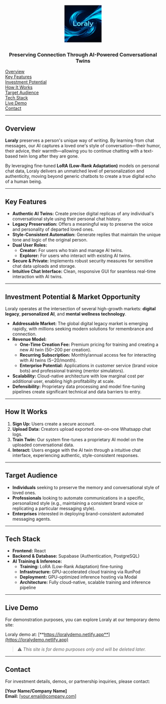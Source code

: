 # <div align="center"><img src="public/loraly-logo.png" alt="Loraly Logo" width="120"></div>
### <div align="center">Preserving Connection Through AI-Powered Conversational Twins</div>

[Overview](#overview)<br>
[Key Features](#key-features)<br>
[Investment Potential](#investment-potential--market-opportunity)<br>
[How It Works](#how-it-works)<br>
[Target Audience](#target-audience)<br>
[Tech Stack](#tech-stack)<br>
[Live Demo](#live-demo)<br>
[Contact](#contact)

---

## Overview

**Loraly** preserves a person's unique way of writing. By learning from chat messages, our AI captures a loved one's style of conversation—their humor, their advice, their warmth—allowing you to continue chatting with a text-based twin long after they are gone.

By leveraging fine-tuned **LoRA (Low-Rank Adaptation)** models on personal chat data, Loraly delivers an unmatched level of personalization and authenticity, moving beyond generic chatbots to create a true digital echo of a human being.

---

## Key Features

- **Authentic AI Twins:** Create precise digital replicas of any individual's conversational style using their personal chat history.
- **Legacy Preservation:** Offers a meaningful way to preserve the voice and personality of departed loved ones.
- **Style-Consistent Automation:** Generate replies that maintain the unique tone and logic of the original person.
- **Dual User Roles:**
  - **Creator:** For users who train and manage AI twins.
  - **Explorer:** For users who interact with existing AI twins.
- **Secure & Private:** Implements robust security measures for sensitive chat data uploads and storage.
- **Intuitive Chat Interface:** Clean, responsive GUI for seamless real-time interaction with AI twins.

---

## Investment Potential & Market Opportunity

Loraly operates at the intersection of several high-growth markets: **digital legacy**, **personalized AI**, and **mental wellness technology**.

- **Addressable Market:** The global digital legacy market is emerging rapidly, with millions seeking modern solutions for remembrance and connection.
- **Revenue Model:**
  - **One-Time Creation Fee:** Premium pricing for training and creating a new AI twin ($50-$200 per creation).
  - **Recurring Subscription:** Monthly/annual access fee for interacting with AI twins ($5-$20/month).
  - **Enterprise Potential:** Applications in customer service (brand voice bots) and professional training (mentor simulators).
- **Scalability:** Cloud-native architecture with low marginal cost per additional user, enabling high profitability at scale.
- **Defensibility:** Proprietary data processing and model fine-tuning pipelines create significant technical and data barriers to entry.

---

## How It Works

1.  **Sign Up:** Users create a secure account.
2.  **Upload Data:** Creators upload exported one-on-one Whatsapp chat logs.
3.  **Train Twin:** Our system fine-tunes a proprietary AI model on the uploaded conversational data.
4.  **Interact:** Users engage with the AI twin through a intuitive chat interface, experiencing authentic, style-consistent responses.

---

## Target Audience

- **Individuals** seeking to preserve the memory and conversational style of loved ones.
- **Professionals** looking to automate communications in a specific, personalized style (e.g., maintaining a consistent brand voice or replicating a particular messaging style).
- **Enterprises** interested in deploying brand-consistent automated messaging agents.

---

## Tech Stack

- **Frontend:** React
- **Backend & Database:** Supabase (Authentication, PostgreSQL)
- **AI Training & Inference:** 
  - **Training:** LoRA (Low-Rank Adaptation) fine-tuning
  - **Infrastructure:** GPU-accelerated cloud training via RunPod
  - **Deployment:** GPU-optimized inference hosting via Modal
  - **Architecture:** Fully cloud-native, scalable training and inference pipeline

---

## **Live Demo**

For demonstration purposes, you can explore Loraly at our temporary demo site:  

Loraly demo at: [**https://loralydemo.netlify.app**](https://loralydemo.netlify.app)  

> ⚠️ *This site is for demo purposes only and will be deleted later.*

---

## Contact

For investment details, demos, or partnership inquiries, please contact:

**[Your Name/Company Name]** <br>
**Email:** [your.email@company.com]